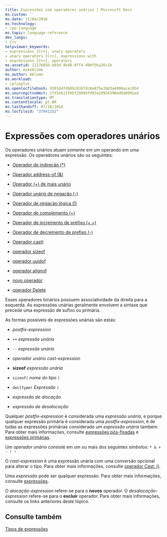 ```yaml
---
title: Expressões com operadores unários | Microsoft Docs
ms.custom: ''
ms.date: 11/04/2016
ms.technology:
- cpp-language
ms.topic: language-reference
dev_langs:
- C++
helpviewer_keywords:
- expressions [C++], unary operators
- unary operators [C++], expressions with
- expressions [C++], operators
ms.assetid: 1217685b-b85d-4b48-9ff4-d90f56a26c1b
author: mikeblome
ms.author: mblome
ms.workload:
- cplusplus
ms.openlocfilehash: 9301d4fdb09c63b7dc8e875e2b03a4990acec054
ms.sourcegitcommit: 1fd1eb11f65f2999dfd93a2d924390ed0a0901ed
ms.translationtype: MT
ms.contentlocale: pt-BR
ms.lasthandoff: 07/10/2018
ms.locfileid: "37941152"
---
```

# <a name="expressions-with-unary-operators"></a>Expressões com operadores unários
Os operadores unários atuam somente em um operando em uma expressão. Os operadores unários são os seguintes:  
  
-   [Operador de indireção (*)](../cpp/indirection-operator-star.md)  
  
-   [Operador address-of (&)](../cpp/address-of-operator-amp.md)  
  
-   [Operador (+) de mais unário](../cpp/unary-plus-and-negation-operators-plus-and.md)  
  
-   [Operador unário de negação (-)](../cpp/unary-plus-and-negation-operators-plus-and.md)  
  
-   [Operador de negação lógica (!)](../cpp/logical-negation-operator-exclpt.md)  
  
-   [Operador de complemento (~)](../cpp/one-s-complement-operator-tilde.md)  
  
-   [Operador de incremento de prefixo (+ +)](../cpp/prefix-increment-and-decrement-operators-increment-and-decrement.md)  
  
-   [Operador de decremento de prefixo (-)](../cpp/prefix-increment-and-decrement-operators-increment-and-decrement.md)  
  
-   [Operador cast)](../cpp/cast-operator-parens.md)  
  
-   [operador sizeof](../cpp/sizeof-operator.md)  
  
-   [operador uuidof](../cpp/uuidof-operator.md)  
  
-   [operador alignof](../cpp/alignof-operator.md)  
  
-   [novo operador](../cpp/new-operator-cpp.md)  
  
-   [operador Delete](../cpp/delete-operator-cpp.md)  
  
 Esses operadores binários possuem associatividade da direita para a esquerda. As expressões unárias geralmente envolvem a sintaxe que precede uma expressão de sufixo ou primária.  
  
 As formas possíveis de expressões unárias são estas:  
  
-   *postfix-expression*  
  
-   `++` *expressão unária*  
  
-   `--` *expressão unária*  
  
-   *operador unário* *cast-expression*  
  
-   **sizeof** *expressão unária*  
  
-   `sizeof(` *nome do tipo* `)`  
  
-   `decltype(` *Expressão* `)`  
  
-   *expressão de alocação*  
  
-   *expressão de desalocação*  
  
 Qualquer *postfix-expression* é considerada uma *expressão unária*, e porque qualquer expressão primária é considerada uma *postfix-expression*, é de todas as expressões primárias considerado um *expressão unária* também. Para obter mais informações, consulte [expressões pós-fixadas](../cpp/postfix-expressions.md) e [expressões primárias](../cpp/primary-expressions.md).  
  
 Um *operador unário* consiste em um ou mais dos seguintes símbolos: `* & + - ! ~`  
  
 O *cast-expression* é uma expressão unária com uma conversão opcional para alterar o tipo. Para obter mais informações, consulte [operador Cast: ()](../cpp/cast-operator-parens.md).  
  
 Uma *expressão* pode ser qualquer expressão. Para obter mais informações, consulte [expressões](../cpp/expressions-cpp.md).  
  
 O *alocação-expression* refere-se para o **novos** operador. O *desalocação-expression* refere-se para o **excluir** operador. Para obter mais informações, consulte os links anteriores deste tópico.  
  
## <a name="see-also"></a>Consulte também  
 [Tipos de expressões](../cpp/types-of-expressions.md)